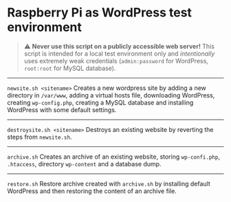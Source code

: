 # Raspberry Pi as WordPress test environment

> :warning: **Never use this script on a publicly accessible web server!**
> This script is intended for a local test environment only and *intentionally* uses extremely weak credentials (`admin:password` for WordPress, `root:root` for MySQL database).

---
`newsite.sh <sitename>`
Creates a new wordpress site by adding a new directory in `/var/www`, adding a virtual hosts file, downloading WordPress, creating `wp-config.php`, creating a MySQL database and installing WordPress with some default settings.

---
`destroysite.sh <sitename>`
Destroys an existing website by reverting the steps from `newsite.sh`.

---
`archive.sh`
Creates an archive of an existing website, storing `wp-confi.php`, `.htaccess`, directory `wp-content` and a database dump.

---
`restore.sh`
Restore archive created with `archive.sh` by installing default WordPress and then restoring the content of an archive file.
